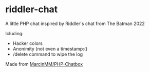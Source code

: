 # riddler-chat
A little PHP chat inspired by Riddler's chat from The Batman 2022

Icluding:
- Hacker colors
- Anonimity (not even a timestamp:()
- /delete command to wipe the log

Made from [MarcinMM/PHP-Chatbox](https://github.com/MarcinMM/PHP-Chatbox)
